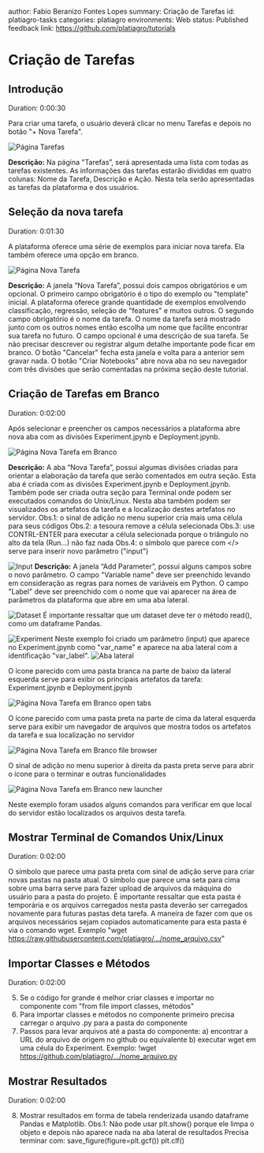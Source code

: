 author: Fabio Beranizo Fontes Lopes
summary: Criação de Tarefas
id: platiagro-tasks
categories: platiagro
environments: Web
status: Published
feedback link: https://github.com/platiagro/tutorials

# Criação de Tarefas

## Introdução
Duration: 0:00:30

Para criar uma tarefa, o usuário deverá clicar no menu Tarefas e depois no botão "+ Nova Tarefa".

![Página Tarefas](./img/tarefas.png)

**Descrição:** Na página "Tarefas”, será apresentada uma lista com todas as tarefas existentes. As informações das tarefas estarão divididas em quatro colunas: Nome da Tarefa, Descrição e Ação.
Nesta tela serão apresentadas as tarefas da plataforma e dos usuários.

## Seleção da nova tarefa
Duration: 0:01:30

A plataforma oferece uma série de exemplos para iniciar nova tarefa. Ela também oferece uma opção em branco.

![Página Nova Tarefa](./img/nova_tarefa.png)

**Descrição:** A janela “Nova Tarefa”, possui dois campos obrigatórios e um opcional. 
O primeiro campo obrigatório é o tipo do exemplo ou "template" inicial. A plataforma oferece grande quantidade de exemplos envolvendo classificação, regressão, seleção de "features" e muitos outros.
O segundo campo obrigatório é o nome da tarefa. O nome da tarefa será mostrado junto com os outros nomes então escolha um nome que facilite encontrar sua tarefa no futuro.
O campo opcional é uma descrição de sua tarefa. Se não precisar descrever ou registrar algum detalhe importante pode ficar em branco.
O botão "Cancelar" fecha esta janela e volta para a anterior sem gravar nada.
O botão "Criar Notebooks" abre nova aba no seu navegador com três divisões que serão comentadas na próxima seção deste tutorial. 

## Criação de Tarefas em Branco
Duration: 0:02:00

Após selecionar e preencher os campos necessários a plataforma abre nova aba com as divisões Experiment.jpynb e Deployment.jpynb.

![Página Nova Tarefa em Branco](./img/nova_tarefa_abas.png)

**Descrição:** A aba “Nova Tarefa”, possui algumas divisões criadas para orientar a elaboração da tarefa que serão comentados em outra seção.
Esta aba é criada com as divisões Experiment.jpynb e Deployment.jpynb. Também pode ser criada outra seção para Terminal onde podem ser executados comandos do Unix/Linux.
Nesta aba também podem ser visualizados os artefatos da tarefa e a localização destes artefatos no servidor. 
   Obs.1: o sinal de adição no menu superior cria mais uma célula para seus códigos
   Obs.2: a tesoura remove a célula selecionada
   Obs.3: use CONTRL-ENTER para executar a célula selecionada porque o triângulo no alto da tela (Run...) não faz nada
   Obs.4: o símbolo que parece com </> serve para inserir novo parâmetro ("input")
   
![Input](./img/nova_tarefa_input.png)
**Descrição:** A janela “Add Parameter”, possui alguns campos sobre o novo parâmetro.
O campo "Variable name" deve ser preenchido levando em consideração as regras para nomes de variáveis em Python.
O campo "Label" deve ser preenchido com o nome que vai aparecer na área de parâmetros da plataforma que abre em uma aba lateral.

![Dataset](./img/dataset.png)
É importante ressaltar que um dataset deve ter o método read(), como um dataframe Pandas.


![Experiment](./img/input_experiment.png)
Neste exemplo foi criado um parâmetro (input) que aparece no Experiment.jpynb como "var_name" e aparece na aba lateral com a identificação "var_label". 
![Aba lateral](./img/input_aba_lateral.png)


O ícone parecido com uma pasta branca na parte de baixo da lateral esquerda serve para exibir os principais artefatos da tarefa: Experiment.jpynb e Deployment.jpynb

![Página Nova Tarefa em Branco open tabs](./img/nova_tarefa_open_tabs.png)


O ícone parecido com uma pasta preta na parte de cima da lateral esquerda serve para exibir um navegador de arquivos que mostra todos os artefatos da tarefa e sua localização no servidor

![Página Nova Tarefa em Branco file browser](./img/nova_tarefa_file_browser.png)


O sinal de adição no menu superior à direita da pasta preta serve para abrir o ícone para o terminar e outras funcionalidades 

![Página Nova Tarefa em Branco new launcher](./img/nova_tarefa_file_browser_new_launcher.png)


Neste exemplo foram usados alguns comandos para verificar em que local do servidor estão localizados os arquivos desta tarefa.

## Mostrar Terminal de Comandos Unix/Linux
Duration: 0:02:00

O símbolo que parece uma pasta preta com sinal de adição serve para criar novas pastas na pasta atual.
O símbolo que parece uma seta para cima sobre uma barra serve para fazer upload de arquivos da máquina do usuário para a pasta do projeto. É importante ressaltar que esta pasta é temporária e os arquivos carregados nesta pasta deverão ser carregados novamente para futuras pastas deta tarefa.
A maneira de fazer com que os arquivos necessários sejam copiados automaticamente para esta pasta é via o comando wget.
Exemplo "wget https://raw.githubusercontent.com/platiagro/.../nome_arquivo.csv"

## Importar Classes e Métodos
Duration: 0:02:00

5) Se o código for grande é melhor criar classes e importar no componente com "from file import classes, métodos" 
6) Para importar classes e métodos no componente primeiro precisa carregar o arquivo .py para a pasta do componente
7) Passos para levar arquivos até a pasta do componente:
   a) encontrar a URL do arquivo de origem no github ou equivalente
   b) executar wget em uma céula do Experiment. Exemplo:
      !wget https://github.com/platiagro/.../nome_arquivo.py
	  
## Mostrar Resultados
Duration: 0:02:00
	  
8) Mostrar resultados em forma de tabela renderizada usando dataframe Pandas e Matplotlib.
   Obs.1: Não pode usar plt.show() porque ele limpa o objeto e depois não aparece nada na aba lateral de resultados
   Precisa terminar com: 
      save_figure(figure=plt.gcf())
      plt.clf()


